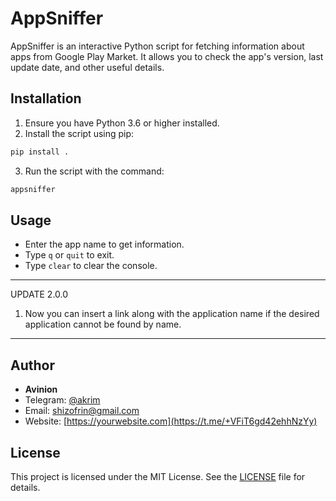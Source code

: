 # AppSniffer

AppSniffer is an interactive Python script for fetching information about apps from Google Play Market. 
It allows you to check the app's version, last update date, and other useful details.

## Installation

1. Ensure you have Python 3.6 or higher installed.
2. Install the script using pip:

```bash
pip install .
```

3. Run the script with the command:

```bash
appsniffer
```

## Usage

- Enter the app name to get information.
- Type `q` or `quit` to exit.
- Type `clear` to clear the console.

----

UPDATE 2.0.0

1) Now you can insert a link along with the application name if the desired application cannot be found by name.

----

## Author

- **Avinion**
- Telegram: [@akrim](https://t.me/+VFiT6gd42ehhNzYy)
- Email: shizofrin@gmail.com
- Website: [https://yourwebsite.com](https://t.me/+VFiT6gd42ehhNzYy)

## License

This project is licensed under the MIT License. See the [LICENSE](LICENSE) file for details.